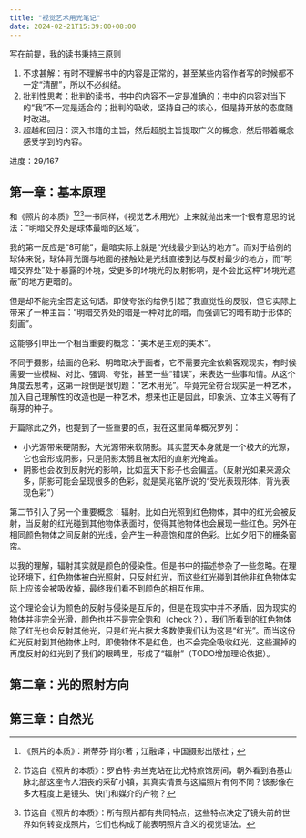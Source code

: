 ```yaml
---
title: "视觉艺术用光笔记"
date: 2024-02-21T15:39:00+08:00
---
```


写在前提，我的读书秉持三原则

1. 不求甚解：有时不理解书中的内容是正常的，甚至某些内容作者写的时候都不一定“清醒”，所以不必纠结。  
2. 批判性思考：批判的读书，书中的内容不一定是准确的；书中的内容对当下的“我”不一定是适合的；批判的吸收，坚持自己的核心，但是持开放的态度随时改进。  
3. 超越和回归：深入书籍的主旨，然后超脱主旨提取广义的概念，然后带着概念感受学到的内容。
<!--more-->

进度：29/167

## 第一章：基本原理

和《照片的本质》[^1][^2][^3]一书同样，《视觉艺术用光》上来就抛出来一个很有意思的说法：“明暗交界处是球体最暗的区域”。

我的第一反应是“8可能”，最暗实际上就是“光线最少到达的地方”。而对于给例的球体来说，球体背光面与地面的接触处是光线直接到达与反射最少的地方，而“明暗交界处”处于暴露的环境，受更多的环境光的反射影响，是不会比这种“环境光遮蔽”的地方更暗的。

但是却不能完全否定这句话。即使夸张的给例引起了我直觉性的反驳，但它实际上带来了一种主旨：“明暗交界处的暗是一种对比的暗，而强调它的暗有助于形体的刻画”。

这能够引申出一个相当重要的概念：“美术是主观的美术”。

不同于摄影，绘画的色彩、明暗取决于画者，它不需要完全依赖客观现实，有时候需要一些模糊、对比、强调、夸张，甚至一些“错误”，来表达一些事和情。从这个角度去思考，这第一段倒是很切题：“艺术用光”。毕竟完全符合现实是一种艺术，加入自己理解性的改造也是一种艺术，想来也正是因此，印象派、立体主义等有了萌芽的种子。

开篇除此之外，也提到了一些重要的点，我在这里简单概况罗列：
* 小光源带来硬阴影，大光源带来软阴影。其实蓝天本身就是一个极大的光源，它也会形成阴影，只是阴影太弱且被太阳的直射光掩盖。
* 阴影也会收到反射光的影响，比如蓝天下影子也会偏蓝。（反射光如果来源众多，阴影可能会呈现很多的色彩，就是吴兆铭所说的“受光表现形体，背光表现色彩”）

第二节引入了另一个重要概念：辐射。比如白光照到红色物体，其中的红光会被反射，当反射的红光碰到其他物体表面时，使得其他物体也会展现一些红色。另外在相同颜色物体之间反射的光线，会产生一种高饱和度的色彩。比如夕阳下的栅条窗帘。

以我的理解，辐射其实就是颜色的侵染性。但是书中的描述参杂了一些忽略。在理论环境下，红色物体被白光照射，只反射红光，而这些红光碰到其他非红色物体实际上应该会被吸收掉，最终我们看不到颜色的相互作用。

这个理论会认为颜色的反射与侵染是互斥的，但是在现实中并不矛盾，因为现实的物体并非完全光滑，颜色也并不是完全饱和（check？），我们所看到的红色物体除了红光也会反射其他光，只是红光占据大多数使我们认为这是“红光”。而当这份红光反射到其他物体上时，即使物体不是红色，也不会完全吸收红光，这些漏掉的再度反射的红光到了我们的眼睛里，形成了“辐射”（TODO增加理论依据）。

## 第二章：光的照射方向
## 第三章：自然光










[^1]: 《照片的本质》：斯蒂芬·肖尔著；江融译；中国摄影出版社；
[^2]: 节选自《照片的本质》：罗伯特·弗兰克站在比尤特旅馆房间，朝外看到洛基山脉北部这座令人泪丧的采矿小镇，其真实情景与这幅照片有何不同？该影像在多大程度上是镜头、快门和媒介的产物？
[^3]: 节选自《照片的本质》：所有照片都有共同特点，这些特点决定了镜头前的世界如何转变成照片，它们也构成了能表明照片含义的视觉语法。